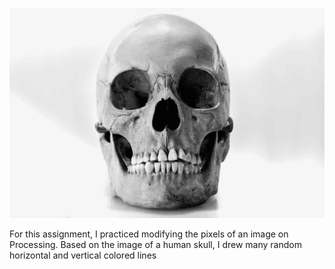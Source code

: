 ![](https://github.com/MinseokKim0813/IntroToIM/blob/main/June%207/skull.jpg?raw=true)

For this assignment, I practiced modifying the pixels of an image on Processing. Based on the image of a human skull, I drew many random horizontal and vertical colored lines 
